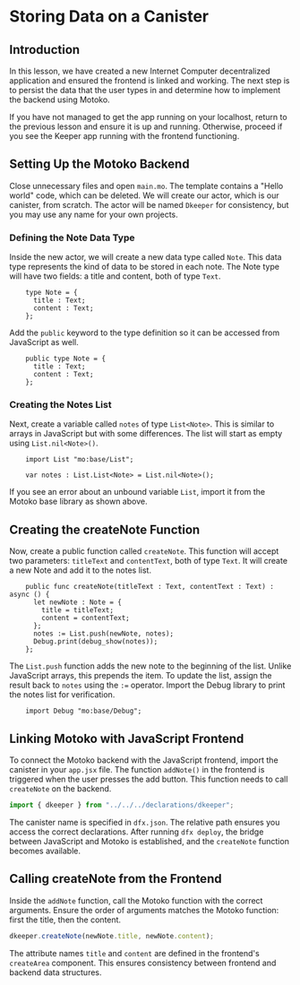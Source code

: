 # Storing Data on a Canister

## Introduction

In this lesson, we have created a new Internet Computer decentralized application and ensured the frontend is linked and working. The next step is to persist the data that the user types in and determine how to implement the backend using Motoko.

If you have not managed to get the app running on your localhost, return to the previous lesson and ensure it is up and running. Otherwise, proceed if you see the Keeper app running with the frontend functioning.

## Setting Up the Motoko Backend

Close unnecessary files and open `main.mo`. The template contains a "Hello world" code, which can be deleted. We will create our actor, which is our canister, from scratch. The actor will be named `Dkeeper` for consistency, but you may use any name for your own projects.

### Defining the Note Data Type

Inside the new actor, we will create a new data type called `Note`. This data type represents the kind of data to be stored in each note. The Note type will have two fields: a title and content, both of type `Text`.

```mo
    type Note = {
      title : Text;
      content : Text;
    };
```

Add the `public` keyword to the type definition so it can be accessed from JavaScript as well.

```mo
    public type Note = {
      title : Text;
      content : Text;
    };
```

### Creating the Notes List

Next, create a variable called `notes` of type `List<Note>`. This is similar to arrays in JavaScript but with some differences. The list will start as empty using `List.nil<Note>()`.

```mo
    import List "mo:base/List";

    var notes : List.List<Note> = List.nil<Note>();
```

If you see an error about an unbound variable `List`, import it from the Motoko base library as shown above.

## Creating the createNote Function

Now, create a public function called `createNote`. This function will accept two parameters: `titleText` and `contentText`, both of type `Text`. It will create a new Note and add it to the notes list.

```mo
    public func createNote(titleText : Text, contentText : Text) : async () {
      let newNote : Note = {
        title = titleText;
        content = contentText;
      };
      notes := List.push(newNote, notes);
      Debug.print(debug_show(notes));
    };
```

The `List.push` function adds the new note to the beginning of the list. Unlike JavaScript arrays, this prepends the item. To update the list, assign the result back to `notes` using the `:=` operator. Import the Debug library to print the notes list for verification.

```mo
    import Debug "mo:base/Debug";
```

## Linking Motoko with JavaScript Frontend

To connect the Motoko backend with the JavaScript frontend, import the canister in your `app.jsx` file. The function `addNote()` in the frontend is triggered when the user presses the add button. This function needs to call `createNote` on the backend.

```js
import { dkeeper } from "../../../declarations/dkeeper";
```

The canister name is specified in `dfx.json`. The relative path ensures you access the correct declarations. After running `dfx deploy`, the bridge between JavaScript and Motoko is established, and the `createNote` function becomes available.

## Calling createNote from the Frontend

Inside the `addNote` function, call the Motoko function with the correct arguments. Ensure the order of arguments matches the Motoko function: first the title, then the content.

```js
dkeeper.createNote(newNote.title, newNote.content);
```

The attribute names `title` and `content` are defined in the frontend's `createArea` component. This ensures consistency between frontend and backend data structures.
